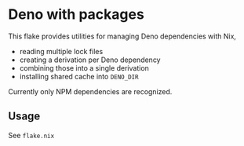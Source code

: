 # Deno with packages

This flake provides utilities for managing Deno dependencies with Nix,
- reading multiple lock files
- creating a derivation per Deno dependency
- combining those into a single derivation
- installing shared cache into `DENO_DIR`

Currently only NPM dependencies are recognized.

## Usage

See `flake.nix`
